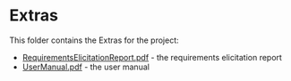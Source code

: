 # Extras

This folder contains the Extras for the project:
- [RequirementsElicitationReport.pdf](https://github.com/PlutosCapstone/Plutos/blob/main/docs/Extras/RequirementsElicitationReport.pdf) - the requirements elicitation report
- [UserManual.pdf](https://github.com/PlutosCapstone/Plutos/blob/main/docs/Extras/UserManual.pdf) - the user manual
